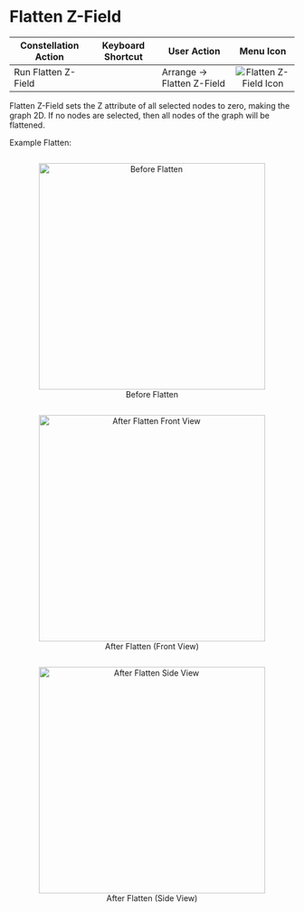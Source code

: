 # Flatten Z-Field

<table class="table table-striped">
<thead>
<tr class="header">
<th>Constellation Action</th>
<th>Keyboard Shortcut</th>
<th>User Action</th>
<th style="text-align: center;">Menu Icon</th>
</tr>
</thead>
<tbody>
<tr class="odd">
<td>Run Flatten Z-Field</td>
<td></td>
<td>Arrange -&gt; Flatten Z-Field</td>
<td style="text-align: center;"><img src="../ext/docs/CoreArrangementPlugins/src/au/gov/asd/tac/constellation/plugins/arrangements/resources/ZFlatIcon.png" alt="Flatten Z-Field Icon" /></td>
</tr>
</tbody>
</table>

Flatten Z-Field sets the Z attribute of all selected nodes to zero, making the
graph 2D. If no nodes are selected, then all nodes of the graph will be flattened.


Example Flatten:

<div style="text-align: center">
    <figure style = "display: inline-block">
        <img height=400 src="../ext/docs/CoreArrangementPlugins/src/au/gov/asd/tac/constellation/plugins/arrangements/resources/BeforeZFlat.png" alt="Before Flatten" />
        <figcaption>Before Flatten</figcaption>
    </figure>
    <figure style = "display: inline-block">
        <img height=400 src="../ext/docs/CoreArrangementPlugins/src/au/gov/asd/tac/constellation/plugins/arrangements/resources/ZFlat.png" alt="After Flatten Front View" />
        <figcaption>After Flatten (Front View)</figcaption>
    </figure>
    <figure style = "display: inline-block">
        <img height=400 src="../ext/docs/CoreArrangementPlugins/src/au/gov/asd/tac/constellation/plugins/arrangements/resources/ZFlatSide.png" alt="After Flatten Side View" />
        <figcaption>After Flatten (Side View)</figcaption>
    </figure>
</div>
